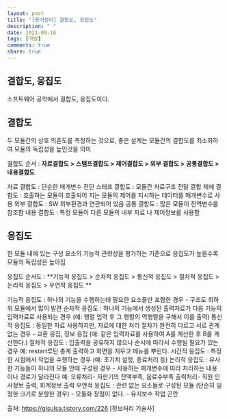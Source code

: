 ```yaml
---
layout: post
title: "[용어정리] 결합도, 응집도"
description: " "
date: 2021-09-16
tags: [개발]
comments: true
share: true
---
```


## 결합도, 응집도

소프트웨어 공학에서 결합도, 응집도이다.

## 결합도

두 모듈간의 상호 의존도를 측정하는 것으로, 좋은 설계는 모듈간의 결합도를 최소화하여 모듈의 독립성을 높인것을 의미

결합도 순서 : **자료결합도 > 스탬프결합도 > 제어결합도 > 외부 결합도 > 공통결합도 > 내용결합도**

  자료 결합도 : 단순한 매개변수 전단
  스태프 결합도 : 모듈간 자료구조 전달 결합
  제에 결합도 : 호출하는 모듈이 호출되어 지는 모듈의 제어를 지시하는 데이터를 매개변수로 사용
  외부 결합도 : SW 외부환경과 연관되어 있음
  공통 결합도 : 많은 모듈이 전역변수를 참조함
  내용 결합도 : 특정 모듈이 다른 모듈의 내부 자료 나 제어정보를 사용함



## 응집도

한 모듈 내에 있는 구성 요소의 기능적 관련성을 평가하는 기준으로 응집도가 높을수록 모듈의 독립성은 높아짐

응집도 순서도 : **기능적 응집도 > 순차적 응집도 > 통신적 응집도 > 절차적 응집도 > 논리적 응집도 > 우연적 응집도 **

 기능적 응집도 : 하나의 기능을 수행하는데 필요한 요소들만 포함한 경우
                      \- 구조도 최하위 모듈에서 많이 발견
 순차적 응집도 : 하나의 기능에서 생성된 출력자료가 다음 기능의 입력자료로 사용되는 경우
                      (예: 행렬 입력 후 그 행렬의 역행렬을 구해서 이를 출력)
 통신적 응집도 : 동일한 자료 사용하지만, 자료에 대한 처리 절차가 완전히 다르고 서로 관계없는 경우
                     \- 교환 응집, 정보 응집
                     (예: 같은 입력자료를 사용하여 A를 계산한 후 B를 계산한다.)
 절차적 응집도 : 입출력을 공유하지 않으나 순서에 따라서 수행될 필요가 있는 경우
                       예: restart루틴
                           총계 출력하고 화면을 지우고 메뉴를 뿌린다.
 시간적 응집도 : 특정한 시점에서 작업을 수행하는 경우
                       (예: 초기치 설정, 종료처리 등)
 논리적 응집도 : 유사한 기능들이 하나의 모듈 안에 구성된 경우
                       \- 사용하는 매개변수에 따라 처리하는 내용이나 경로가 달라진다
                     예: 오류처리- 자판기의 잔액부족, 음료수부족
                          출력처리- 직원 인사정보 출력, 회계정보 출력
 우연적 응집도 : 관련 없는 요소들로 구성된 모듈 (단순히 일정한 크기로 분할한 경우)
                       \- 모듈화 장점이 없다.
                      \- 유지보수 작업 곤란

출처: https://gisulsa.tistory.com/226 [정보처리 기술사]  